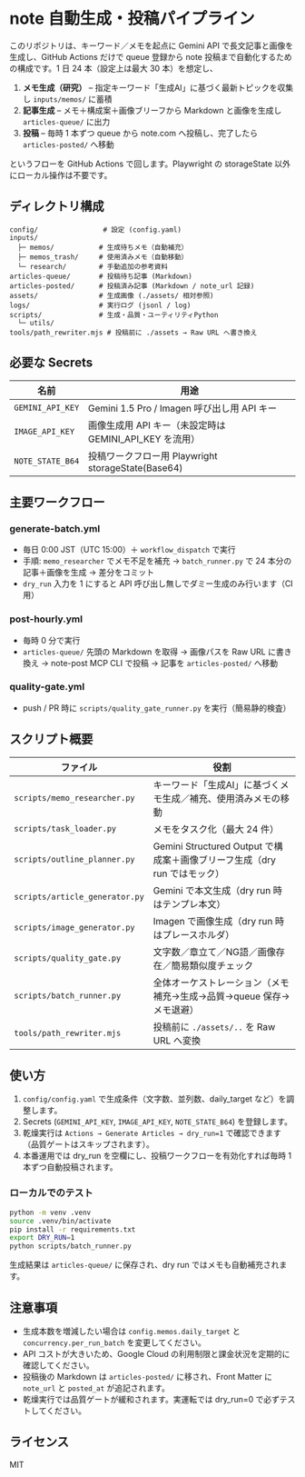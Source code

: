 # note 自動生成・投稿パイプライン

このリポジトリは、キーワード／メモを起点に Gemini API で長文記事と画像を生成し、GitHub Actions だけで queue 登録から note 投稿まで自動化するための構成です。1 日 24 本（設定上は最大 30 本）を想定し、

1. **メモ生成（研究）** – 指定キーワード「生成AI」に基づく最新トピックを収集し `inputs/memos/` に蓄積
2. **記事生成** – メモ＋構成案＋画像ブリーフから Markdown と画像を生成し `articles-queue/` に出力
3. **投稿** – 毎時 1 本ずつ queue から note.com へ投稿し、完了したら `articles-posted/` へ移動

というフローを GitHub Actions で回します。Playwright の storageState 以外にローカル操作は不要です。

## ディレクトリ構成
```
config/                # 設定 (config.yaml)
inputs/
  ├─ memos/           # 生成待ちメモ（自動補充）
  ├─ memos_trash/     # 使用済みメモ（自動移動）
  └─ research/        # 手動追加の参考資料
articles-queue/       # 投稿待ち記事 (Markdown)
articles-posted/      # 投稿済み記事 (Markdown / note_url 記録)
assets/               # 生成画像 (./assets/ 相対参照)
logs/                 # 実行ログ (jsonl / log)
scripts/              # 生成・品質・ユーティリティPython
  └─ utils/
tools/path_rewriter.mjs # 投稿前に ./assets → Raw URL へ書き換え
```

## 必要な Secrets
| 名前 | 用途 |
| --- | --- |
| `GEMINI_API_KEY` | Gemini 1.5 Pro / Imagen 呼び出し用 API キー |
| `IMAGE_API_KEY` | 画像生成用 API キー（未設定時は GEMINI_API_KEY を流用） |
| `NOTE_STATE_B64` | 投稿ワークフロー用 Playwright storageState(Base64) |

## 主要ワークフロー
### generate-batch.yml
- 毎日 0:00 JST（UTC 15:00）＋ `workflow_dispatch` で実行
- 手順: `memo_researcher` でメモ不足を補充 → `batch_runner.py` で 24 本分の記事＋画像を生成 → 差分をコミット
- `dry_run` 入力を 1 にすると API 呼び出し無しでダミー生成のみ行います（CI 用）

### post-hourly.yml
- 毎時 0 分で実行
- `articles-queue/` 先頭の Markdown を取得 → 画像パスを Raw URL に書き換え → note-post MCP CLI で投稿 → 記事を `articles-posted/` へ移動

### quality-gate.yml
- push / PR 時に `scripts/quality_gate_runner.py` を実行（簡易静的検査）

## スクリプト概要
| ファイル | 役割 |
| --- | --- |
| `scripts/memo_researcher.py` | キーワード「生成AI」に基づくメモ生成／補充、使用済みメモの移動 |
| `scripts/task_loader.py` | メモをタスク化（最大 24 件） |
| `scripts/outline_planner.py` | Gemini Structured Output で構成案＋画像ブリーフ生成（dry run ではモック） |
| `scripts/article_generator.py` | Gemini で本文生成（dry run 時はテンプレ本文） |
| `scripts/image_generator.py` | Imagen で画像生成（dry run 時はプレースホルダ） |
| `scripts/quality_gate.py` | 文字数／章立て／NG語／画像存在／簡易類似度チェック |
| `scripts/batch_runner.py` | 全体オーケストレーション（メモ補充→生成→品質→queue 保存→メモ退避） |
| `tools/path_rewriter.mjs` | 投稿前に `./assets/..` を Raw URL へ変換 |

## 使い方
1. `config/config.yaml` で生成条件（文字数、並列数、daily_target など）を調整します。
2. Secrets (`GEMINI_API_KEY`, `IMAGE_API_KEY`, `NOTE_STATE_B64`) を登録します。
3. 乾燥実行は `Actions → Generate Articles → dry_run=1` で確認できます（品質ゲートはスキップされます）。
4. 本番運用では dry_run を空欄にし、投稿ワークフローを有効化すれば毎時 1 本ずつ自動投稿されます。

### ローカルでのテスト
```bash
python -m venv .venv
source .venv/bin/activate
pip install -r requirements.txt
export DRY_RUN=1
python scripts/batch_runner.py
```
生成結果は `articles-queue/` に保存され、dry run ではメモも自動補充されます。

## 注意事項
- 生成本数を増減したい場合は `config.memos.daily_target` と `concurrency.per_run_batch` を変更してください。
- API コストが大きいため、Google Cloud の利用制限と課金状況を定期的に確認してください。
- 投稿後の Markdown は `articles-posted/` に移され、Front Matter に `note_url` と `posted_at` が追記されます。
- 乾燥実行では品質ゲートが緩和されます。実運転では dry_run=0 で必ずテストしてください。

## ライセンス
MIT
